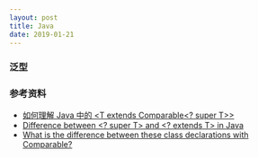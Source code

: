 ```yaml
---
layout: post
title: Java
date: 2019-01-21
---
```


<!-- toc -->

### 泛型


### 参考资料

- [如何理解 Java 中的 <T extends Comparable<? super T>>](https://www.cnblogs.com/xiaomiganfan/p/5390252.html)
- [Difference between <? super T> and <? extends T> in Java](https://stackoverflow.com/questions/4343202/difference-between-super-t-and-extends-t-in-java)
- [What is the difference between these class declarations with Comparable?](https://stackoverflow.com/questions/28650801/what-is-the-difference-between-these-class-declarations-with-comparable)